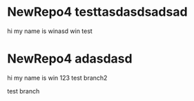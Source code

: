 # NewRepo4 testtasdasdsadsad
hi my name is winasd
win test
# NewRepo4 adasdasd
hi my name is win
123 test branch2

test branch
